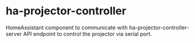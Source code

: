 # ha-projector-controller
HomeAssistant component to communicate with ha-projector-controller-server API endpoint to control the projector via serial port.
